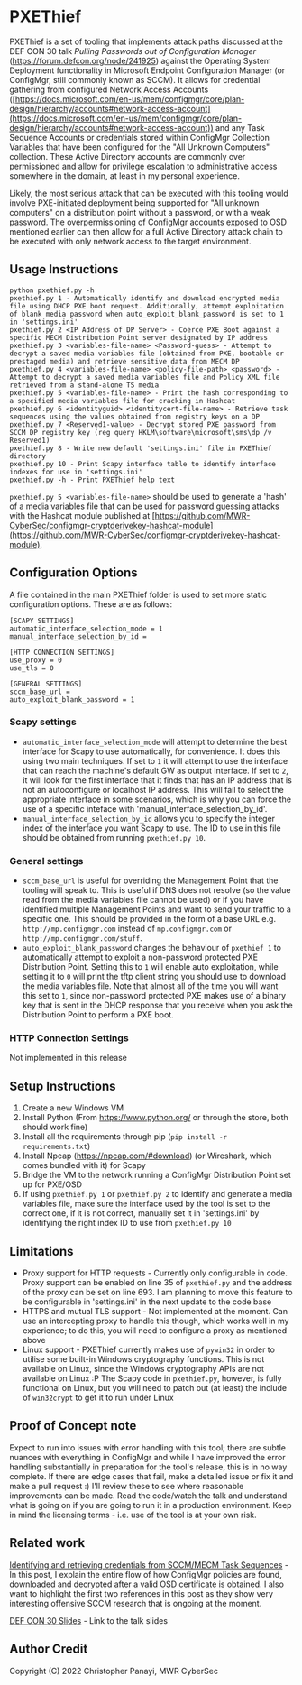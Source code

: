 # PXEThief

PXEThief is a set of tooling that implements attack paths discussed at the DEF CON 30 talk _Pulling Passwords out of Configuration Manager_ (https://forum.defcon.org/node/241925) against the Operating System Deployment functionality in Microsoft Endpoint Configuration Manager (or ConfigMgr, still commonly known as SCCM). It allows for credential gathering from configured Network Access Accounts ([https://docs.microsoft.com/en-us/mem/configmgr/core/plan-design/hierarchy/accounts#network-access-account](https://docs.microsoft.com/en-us/mem/configmgr/core/plan-design/hierarchy/accounts#network-access-account)) and any Task Sequence Accounts or credentials stored within ConfigMgr Collection Variables that have been configured for the "All Unknown Computers" collection. These Active Directory accounts are commonly over permissioned and allow for privilege escalation to administrative access somewhere in the domain, at least in my personal experience. 

Likely, the most serious attack that can be executed with this tooling would involve PXE-initiated deployment being supported for "All unknown computers" on a distribution point without a password, or with a weak password. The overpermissioning of ConfigMgr accounts exposed to OSD mentioned earlier can then allow for a full Active Directory attack chain to be executed with only network access to the target environment. 

## Usage Instructions

```
python pxethief.py -h 
pxethief.py 1 - Automatically identify and download encrypted media file using DHCP PXE boot request. Additionally, attempt exploitation of blank media password when auto_exploit_blank_password is set to 1 in 'settings.ini'
pxethief.py 2 <IP Address of DP Server> - Coerce PXE Boot against a specific MECM Distribution Point server designated by IP address
pxethief.py 3 <variables-file-name> <Password-guess> - Attempt to decrypt a saved media variables file (obtained from PXE, bootable or prestaged media) and retrieve sensitive data from MECM DP
pxethief.py 4 <variables-file-name> <policy-file-path> <password> - Attempt to decrypt a saved media variables file and Policy XML file retrieved from a stand-alone TS media
pxethief.py 5 <variables-file-name> - Print the hash corresponding to a specified media variables file for cracking in Hashcat
pxethief.py 6 <identityguid> <identitycert-file-name> - Retrieve task sequences using the values obtained from registry keys on a DP
pxethief.py 7 <Reserved1-value> - Decrypt stored PXE password from SCCM DP registry key (reg query HKLM\software\microsoft\sms\dp /v Reserved1)
pxethief.py 8 - Write new default 'settings.ini' file in PXEThief directory
pxethief.py 10 - Print Scapy interface table to identify interface indexes for use in 'settings.ini'
pxethief.py -h - Print PXEThief help text
```

`pxethief.py 5 <variables-file-name>` should be used to generate a 'hash' of a media variables file that can be used for password guessing attacks with the Hashcat module published at [https://github.com/MWR-CyberSec/configmgr-cryptderivekey-hashcat-module](https://github.com/MWR-CyberSec/configmgr-cryptderivekey-hashcat-module).

## Configuration Options

A file contained in the main PXEThief folder is used to set more static configuration options. These are as follows: 
```
[SCAPY SETTINGS]
automatic_interface_selection_mode = 1
manual_interface_selection_by_id = 

[HTTP CONNECTION SETTINGS]
use_proxy = 0
use_tls = 0

[GENERAL SETTINGS]
sccm_base_url = 
auto_exploit_blank_password = 1
```

### Scapy settings

* `automatic_interface_selection_mode` will attempt to determine the best interface for Scapy to use automatically, for convenience. It does this using two main techniques. If set to `1` it will attempt to use the interface that can reach the machine's default GW as output interface. If set to `2`, it will look for the first interface that it finds that has an IP address that is not an autoconfigure or localhost IP address. This will fail to select the appropriate interface in some scenarios, which is why you can force the use of a specific inteface with 'manual_interface_selection_by_id'. 
* `manual_interface_selection_by_id` allows you to specify the integer index of the interface you want Scapy to use. The ID to use in this file should be obtained from running `pxethief.py 10`.

### General settings

* `sccm_base_url` is useful for overriding the Management Point that the tooling will speak to. This is useful if DNS does not resolve (so the value read from the media variables file cannot be used) or if you have identified multiple Management Points and want to send your traffic to a specific one. This should be provided in the form of a base URL e.g. `http://mp.configmgr.com` instead of `mp.configmgr.com` or `http://mp.configmgr.com/stuff`.
* `auto_exploit_blank_password` changes the behaviour of `pxethief 1` to automatically attempt to exploit a non-password protected PXE Distribution Point. Setting this to `1` will enable auto exploitation, while setting it to `0` will print the tftp client string you should use to download the media variables file. Note that almost all of the time you will want this set to `1`, since non-password protected PXE makes use of a binary key that is sent in the DHCP response that you receive when you ask the Distribution Point to perform a PXE boot. 

### HTTP Connection Settings 

Not implemented in this release

## Setup Instructions

1. Create a new Windows VM
2. Install Python (From https://www.python.org/ or through the store, both should work fine)
3. Install all the requirements through pip (`pip install -r requirements.txt`)
4. Install Npcap (https://npcap.com/#download) (or Wireshark, which comes bundled with it) for Scapy 
5. Bridge the VM to the network running a ConfigMgr Distribution Point set up for PXE/OSD
6. If using `pxethief.py 1` or `pxethief.py 2` to identify and generate a media variables file, make sure the interface used by the tool is set to the correct one, if it is not correct, manually set it in 'settings.ini' by identifying the right index ID to use from `pxethief.py 10`

## Limitations

* Proxy support for HTTP requests - Currently only configurable in code. Proxy support can be enabled on line 35 of `pxethief.py` and the address of the proxy can be set on line 693. I am planning to move this feature to be configurable in 'settings.ini' in the next update to the code base
* HTTPS and mutual TLS support - Not implemented at the moment. Can use an intercepting proxy to handle this though, which works well in my experience; to do this, you will need to configure a proxy as mentioned above 
* Linux support - PXEThief currently makes use of `pywin32` in order to utilise some built-in Windows cryptography functions. This is not available on Linux, since the Windows cryptography APIs are not available on Linux :P The Scapy code in `pxethief.py`, however, is fully functional on Linux, but you will need to patch out (at least) the include of `win32crypt` to get it to run under Linux

## Proof of Concept note

Expect to run into issues with error handling with this tool; there are subtle nuances with everything in ConfigMgr and while I have improved the error handling substantially in preparation for the tool's release, this is in no way complete. If there are edge cases that fail, make a detailed issue or fix it and make a pull request :) I'll review these to see where reasonable improvements can be made. Read the code/watch the talk and understand what is going on if you are going to run it in a production environment. Keep in mind the licensing terms - i.e. use of the tool is at your own risk.

## Related work

[Identifying and retrieving credentials from SCCM/MECM Task Sequences](https://www.mwrcybersec.com/research_items/identifying-and-retrieving-credentials-from-sccm-mecm-task-sequences) - In this post, I explain the entire flow of how ConfigMgr policies are found, downloaded and decrypted after a valid OSD certificate is obtained. I also want to highlight the first two references in this post as they show very interesting offensive SCCM research that is ongoing at the moment.

[DEF CON 30 Slides](https://media.defcon.org/DEF%20CON%2030/DEF%20CON%2030%20presentations/Christopher%20Panayi%20-%20Pulling%20Passwords%20out%20of%20Configuration%20Manager%20Practical%20Attacks%20against%20Microsofts%20Endpoint%20Management%20Software.pdf) - Link to the talk slides

## Author Credit 

Copyright (C) 2022 Christopher Panayi, MWR CyberSec
